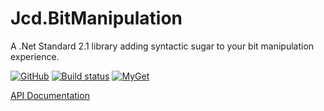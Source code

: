 # Jcd.BitManipulation
A .Net Standard 2.1 library adding syntactic sugar to your bit manipulation experience. 

[![GitHub](https://img.shields.io/github/license/jason-c-daniels/Jcd.BitManipulation)](https://github.com/jason-c-daniels/Jcd.BitManipulation/blob/main/LICENSE) 
[![Build status](https://ci.appveyor.com/api/projects/status/98xuytl8nl7rns7m?svg=true)](https://ci.appveyor.com/project/jason-c-daniels/jcd-bitmanipulation) 
[![MyGet](https://img.shields.io/myget/jason-c-daniels/v/Jcd.BitManipulation)](https://www.myget.org/feed/jason-c-daniels/package/nuget/Jcd.BitManipulation)


[API Documentation](https://github.com/jason-c-daniels/Jcd.BitManipulation/blob/main/docs/Jcd_BitManipulation.md)
